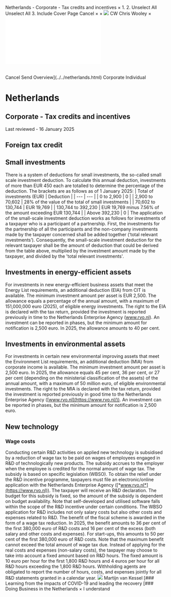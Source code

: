 Netherlands - Corporate - Tax credits and incentives
×
1.
2.
Unselect All
Unselect All
3.
Include Cover Page
Cancel
×
×
![](../../-/media/world-wide-tax-summaries/attachments/global---chris-wooley.ashx%3Frev=ac5e5f3223b34096b1afc2a6009c7320&revision=ac5e5f32-23b3-4096-b1af-c2a6009c7320&hash=859B7ADC84DC2CBEC9760E9E6EE7DE6D0A8BFCDF)
CW
Chris Wooley
×
![](tax-credits-and-incentives.html)
######
Cancel
Send
Overview](../../netherlands.html)
Corporate
Individual
# Netherlands
## Corporate - Tax credits and incentives
Last reviewed - 16 January 2025
## Foreign tax credit
## Small investments
There is a system of deductions for small investments, the so-called small scale investment deduction. To calculate this annual deduction, investments of more than EUR 450 each are totalled to determine the percentage of the deduction. The brackets are as follows as of 1 January 2025:
| Total of investments (EUR) | Deduction |
| --- | --- |
| 0 to 2,900 | 0 |
| 2,900 to 70,602 | 28% of the value of the total of small investments |
| 70,602 to 130,744 | EUR 19,769 |
| 130,744 to 392,230 | EUR 19,769 minus 7.56% of the amount exceeding EUR 130,744 |
| Above 392,230 | 0 |
The application of the small-scale investment deduction works as follows for investments of a taxpayer who is a participant of a partnership. First, the investments for the partnership of all the participants and the non-company investments made by the taxpayer concerned shall be added together (‘total relevant investments’). Consequently, the small-scale investment deduction for the relevant taxpayer shall be the amount of deduction that could be derived from the table above, multiplied by the investment amount made by the taxpayer, and divided by the 'total relevant investments'.
## Investments in energy-efficient assets
For investments in new energy-efficient business assets that meet the Energy List requirements, an additional deduction (EIA) from CIT is available. The minimum investment amount per asset is EUR 2,500. The allowance equals a percentage of the annual amount, with a maximum of 151,000,000 euro (2025), of eligible energy investments. The right to the EIA is declared with the tax return, provided the investment is reported previously in time to the Netherlands Enterprise Agency (www.rvo.nl). An investment can be reported in phases, but the minimum amount for notification is 2,500 euro. In 2025, the allowance amounts to 40 per cent.
## Investments in environmental assets
For investments in certain new environmental improving assets that meet the Environment List requirements, an additional deduction (MIA) from corporate income is available. The minimum investment amount per asset is 2,500 euro. In 2025, the allowance equals 45 per cent, 36 per cent, or 27 per cent (depending on the ministerial classification of the assets) of the annual amount, with a maximum of 50 million euro, of eligible environmental investments. The right to the MIA is declared with the tax return, provided the investment is reported previously in good time to the Netherlands Enterprise Agency ([www.rvo.nl](https://www.rvo.nl/)). An investment can be reported in phases, but the minimum amount for notification is 2,500 euro.
## New technology
### Wage costs
Conducting certain R&D activities on applied new technology is subsidised by a reduction of wage tax to be paid on wages of employees engaged in R&D of technologically new products. The subsidy accrues to the employer when the employee is credited for the normal amount of wage tax. The subsidy is based on specific legislation (WBSO).
To obtain the relief under the R&D incentive programme, taxpayers must file an electronic/online application with the Netherlands Enterprise Agency ([*www.rvo.nl*](https://www.rvo.nl)). The taxpayer will receive an R&D declaration. The budget for this subsidy is fixed, so the amount of the subsidy is dependent on budget availability. Note that self-developed and utilised software falls within the scope of the R&D incentive under certain conditions.
The WBSO application for R&D includes not only salary costs but also other costs and expenses related to R&D. The benefit of the fiscal scheme is awarded in the form of a wage tax reduction. In 2025, the benefit amounts to 36 per cent of the first 380,000 euro of R&D costs and 16 per cent of the excess (both salary and other costs and expenses). For start-ups, this amounts to 50 per cent of the first 380,000 euro of R&D costs. Note that the maximum benefit cannot exceed the total amount of wage tax due. Instead of applying for the real costs and expenses (non-salary costs), the taxpayer may choose to take into account a fixed amount based on R&D hours. The fixed amount is 10 euro per hour for the first 1,800 R&D hours and 4 euros per hour for all R&D hours exceeding the 1,800 R&D hours. Withholding agents are obligated to report the number of hours, costs, and expenses jointly for all R&D statements granted in a calendar year.
![](../../-/media/world-wide-tax-summaries/attachments/netherlands---martijn_van_kessel.ashx%3Frev=bd10a2656c3446a79a379d041169da8b&revision=bd10a265-6c34-46a7-9a37-9d041169da8b&hash=95D51DA94D86E0E07B6BBDB0C0DBD6C628E55A77)
Martijn van Kessel
[### Learning from the impacts of COVID-19 and leading the recovery
[### Doing Business in the Netherlands
×
I understand